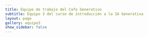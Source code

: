 ```yaml
---
title: Equipo de trabajo del Cafe Generativo
subtitle: Equipo 3 del curso de introducción a la IA Generativa
layout: page
gallery: equipo3
show_sidebar: false
---
```


